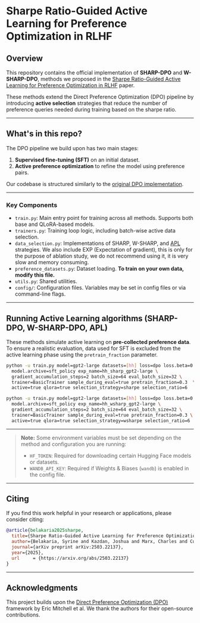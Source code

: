 # Sharpe Ratio-Guided Active Learning for Preference Optimization in RLHF

## Overview

This repository contains the official implementation of **SHARP-DPO** and **W-SHARP-DPO**, methods we proposed in the [Sharpe Ratio-Guided Active Learning for Preference Optimization in RLHF](https://arxiv.org/abs/2503.22137) paper.

These methods extend the Direct Preference Optimization (DPO) pipeline by introducing **active selection** strategies that reduce the number of preference queries needed during training based on the sharpe ratio.

---

## What's in this repo?

The DPO pipeline we build upon has two main stages:

1. **Supervised fine-tuning (SFT)** on an initial dataset.
2. **Active preference optimization** to refine the model using preference pairs.

Our codebase is structured similarly to the [original DPO implementation](https://github.com/eric-mitchell/direct-preference-optimization).

---

### Key Components

- `train.py`: Main entry point for training across all methods. Supports both base and QLoRA-based models.
- `trainers.py`: Training loop logic, including batch-wise active data selection.
- `data_selection.py`: Implementations of SHARP, W-SHARP, and [APL](https://arxiv.org/pdf/2402.08114) strategies. We also include EXP (Expectation of gradient), this is only for the purpose of ablation study, we do not recommend using it, it is very slow and memory consuming.
- `preference_datasets.py`: Dataset loading. **To train on your own data, modify this file.**
- `utils.py`: Shared utilities.
- `config/`: Configuration files. Variables may be set in config files or via command-line flags.

---

## Running Active Learning algorithms (SHARP-DPO, W-SHARP-DPO, APL)

These methods simulate active learning on **pre-collected preference data**. To ensure a realistic evaluation, data used for SFT is excluded from the active learning phase using the `pretrain_fraction` parameter.

```bash
python -u train.py model=gpt2-large datasets=[hh] loss=dpo loss.beta=0.1 \
  model.archive=sft_policy exp_name=hh_sharp_gpt2-large \
  gradient_accumulation_steps=2 batch_size=64 eval_batch_size=32 \
  trainer=BasicTrainer sample_during_eval=true pretrain_fraction=0.3  \
  active=true qlora=true selection_strategy=sharpe selection_ratio=6
```

```bash
python -u train.py model=gpt2-large datasets=[hh] loss=dpo loss.beta=0.1 \
  model.archive=sft_policy exp_name=hh_wsharp_gpt2-large \
  gradient_accumulation_steps=2 batch_size=64 eval_batch_size=32 \
  trainer=BasicTrainer sample_during_eval=true pretrain_fraction=0.3 \
  active=true qlora=true selection_strategy=wsharpe selection_ratio=6
```

---

> **Note:** Some environment variables must be set depending on the method and configuration you are running:
>
> * `HF_TOKEN`: Required for downloading certain Hugging Face models or datasets.
> * `WANDB_API_KEY`: Required if Weights & Biases (`wandb`) is enabled in the config file.

---

## Citing

If you find this work helpful in your research or applications, please consider citing:

```bibtex
@article{belakaria2025sharpe,
  title={Sharpe Ratio-Guided Active Learning for Preference Optimization in RLHF},
  author={Belakaria, Syrine and Kazdan, Joshua and Marx, Charles and Cundy, Chris and Neiswanger, Willie and Koyejo, Sanmi and Engelhardt, Barbara E and Ermon, Stefano},
  journal={arXiv preprint arXiv:2503.22137},
  year={2025},
  url     = {https://arxiv.org/abs/2503.22137}
}
```

---

## Acknowledgments

This project builds upon the [Direct Preference Optimization (DPO)](https://github.com/eric-mitchell/direct-preference-optimization) framework by Eric Mitchell et al. We thank the authors for their open-source contributions.

